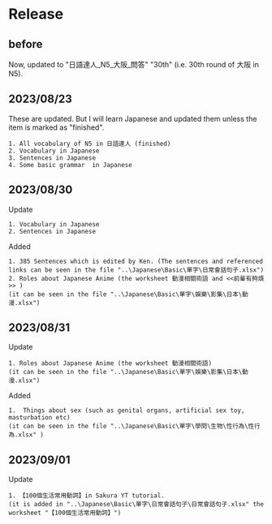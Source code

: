 # Release
## before
Now, updated to "日語達人_N5_大阪_問答" "30th" (i.e. 30th round of 大阪 in N5).

## 2023/08/23
These are updated. But I will learn Japanese and updated them unless the item is marked as "finished".

    1. All vocabulary of N5 in 日語達人 (finished) 
    2. Vocabulary in Japanese
    3. Sentences in Japanese
    4. Some basic grammar  in Japanese

## 2023/08/30
Update

    1. Vocabulary in Japanese
    2. Sentences in Japanese

Added

    1. 385 Sentences which is edited by Ken. (The sentences and referenced links can be seen in the file "..\Japanese\Basic\單字\日常會話句子.xlsx")
    2. Roles about Japanese Anime (the worksheet 動漫相關術語 and <<前輩有夠煩>> )
    (it can be seen in the file "..\Japanese\Basic\單字\娛樂\影集\日本\動漫.xlsx")
    
## 2023/08/31
Update

    1. Roles about Japanese Anime (the worksheet 動漫相關術語)
    (it can be seen in the file "..\Japanese\Basic\單字\娛樂\影集\日本\動漫.xlsx")
    
Added
    
    1.  Things about sex (such as genital organs, artificial sex toy, masturbation etc)
    (it can be seen in the file "..\Japanese\Basic\單字\學問\生物\性行為\性行為.xlsx" )
    
## 2023/09/01
Update 
        
    1. 【100個生活常用動詞】in Sakura YT tutorial.
    (it is added in "..\Japanese\Basic\單字\日常會話句子\日常會話句子.xlsx" the worksheet "【100個生活常用動詞】")
